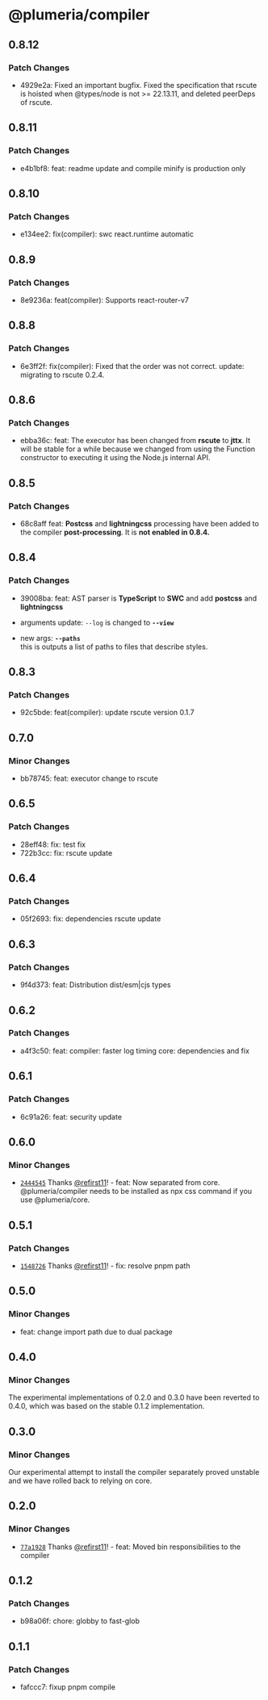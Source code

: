 # @plumeria/compiler

## 0.8.12

### Patch Changes

- 4929e2a: Fixed an important bugfix. Fixed the specification that rscute is hoisted when @types/node is not >= 22.13.11, and deleted peerDeps of rscute.

## 0.8.11

### Patch Changes

- e4b1bf8: feat: readme update and compile minify is production only

## 0.8.10

### Patch Changes

- e134ee2: fix(compiler): swc react.runtime automatic

## 0.8.9

### Patch Changes

- 8e9236a: feat(compiler): Supports react-router-v7

## 0.8.8

### Patch Changes

- 6e3ff2f: fix(compiler): Fixed that the order was not correct.
  update: migrating to rscute 0.2.4.

## 0.8.6

### Patch Changes

- ebba36c: feat: The executor has been changed from **rscute** to **jttx**.
  It will be stable for a while because we changed from using the Function constructor to executing it using the Node.js internal API.

## 0.8.5

### Patch Changes

- 68c8aff feat: **Postcss** and **lightningcss** processing have been added to the compiler **post-processing**.
  It is **not enabled in 0.8.4.**

## 0.8.4

### Patch Changes

- 39008ba: feat: AST parser is **TypeScript** to **SWC** and add **postcss** and **lightningcss**

- arguments update:
  `--log` is changed to **`--view`**

- new args: **`--paths`**  
  this is outputs a list of paths to files that describe styles.

## 0.8.3

### Patch Changes

- 92c5bde: feat(compiler): update rscute version 0.1.7

## 0.7.0

### Minor Changes

- bb78745: feat: executor change to rscute

## 0.6.5

### Patch Changes

- 28eff48: fix: test fix
- 722b3cc: fix: rscute update

## 0.6.4

### Patch Changes

- 05f2693: fix: dependencies rscute update

## 0.6.3

### Patch Changes

- 9f4d373: feat: Distribution dist/esm|cjs types

## 0.6.2

### Patch Changes

- a4f3c50: feat: compiler: faster log timing core: dependencies and fix

## 0.6.1

### Patch Changes

- 6c91a26: feat: security update

## 0.6.0

### Minor Changes

- [`2444545`](https://github.com/zss-in-js/plumeria/commit/24445452ba8f54a038ccd3d08c80056cacd92d7f) Thanks [@refirst11](https://github.com/refirst11)! - feat: Now separated from core. @plumeria/compiler needs to be installed as npx css command if you use @plumeria/core.

## 0.5.1

### Patch Changes

- [`1548726`](https://github.com/zss-in-js/plumeria/commit/1548726ea81f757728d25285a07bbd59c8c8dd9f) Thanks [@refirst11](https://github.com/refirst11)! - fix: resolve pnpm path

## 0.5.0

### Minor Changes

- feat: change import path due to dual package

## 0.4.0

### Minor Changes

The experimental implementations of 0.2.0 and 0.3.0 have been reverted to 0.4.0, which was based on the stable 0.1.2 implementation.

## 0.3.0

### Minor Changes

Our experimental attempt to install the compiler separately proved unstable and we have rolled back to relying on core.

## 0.2.0

### Minor Changes

- [`77a1928`](https://github.com/zss-in-js/plumeria/commit/77a192824d7c7c011a97ae62d160eba215e0e065) Thanks [@refirst11](https://github.com/refirst11)! - feat: Moved bin responsibilities to the compiler

## 0.1.2

### Patch Changes

- b98a06f: chore: globby to fast-glob

## 0.1.1

### Patch Changes

- fafccc7: fixup pnpm compile
